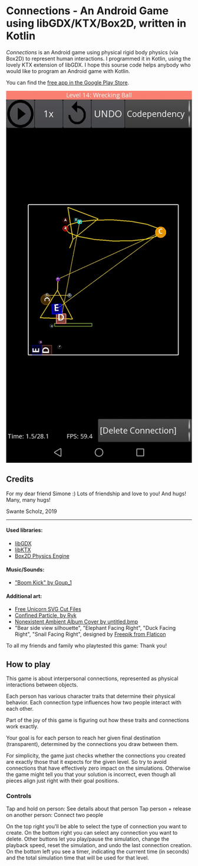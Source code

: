 # Connections - An Android Game using libGDX/KTX/Box2D, written in Kotlin

*Connections* is an Android game using physical rigid body physics (via Box2D) to represent human interactions.
I programmed it in Kotlin, using the lovely KTX extension of libGDX.
I hope this sourse code helps anybody who would like to program an Android game with Kotlin.

You can find the [free app in the Google Play Store](https://play.google.com/store/apps/details?id=de.sscholz.connections).

![Connections](android/screenshot1.jpg "This is how the game looks like")

## Credits

For my dear friend Simone :)
Lots of friendship and love to you!
And hugs! Many, many hugs!

Swante Scholz, 2019

*******

#### Used libraries:
- [libGDX](https://libgdx.badlogicgames.com/)
- [libKTX](https://libktx.github.io/)
- [Box2D Physics Engine](http://box2d.org/)

#### Music/Sounds:
- ["Boom Kick" by Goup_1](https://freesound.org/people/Goup_1/sounds/195396/)

#### Additional art:
- [Free Unicorn SVG Cut Files](https://shopcraftables.com/products/unicorn-free-svg-cut-file/)
- [Confined Particle, by Ryk](https://www.contextfreeart.org/gallery2/#design/2842)
- [Nonexistent Ambient Album Cover by untitled.bmp](https://www.contextfreeart.org/gallery2/#design/2834)
- "Bear side view silhouette", "Elephant Facing Right", "Duck Facing Right", "Snail Facing Right", designed by [Freepik from Flaticon](https://www.flaticon.com/authors/freepik)

To all my friends and family who playtested this game: Thank you!

## How to play

This game is about interpersonal connections, represented as physical interactions between objects.

Each person has various character traits that determine their physical behavior. Each connection type influences how two people interact with each other.

Part of the joy of this game is figuring out how these traits and connections work exactly.

Your goal is for each person to reach her given final destination (transparent), determined by the connections you draw between them.

For simplicity, the game just checks whether the connections you created are exactly those that it expects for the given level. So try to avoid connections that have effectively zero impact on the simulations. Otherwise the game might tell you that your solution is incorrect, even though all pieces align just right with their goal positions.

### Controls

Tap and hold on person: See details about that person
Tap person + release on another person:
Connect two people

On the top right you'll be able to select the type of connection you want to create.
On the bottom right you can select any connection you want to delete.
Other buttons let you play/pause the simulation, change the playback speed, reset the simulation,
and undo the last connection creation.
On the bottom left you see a timer, indicating the currrent time (in seconds) and the total simulation time that will be used for that level.

